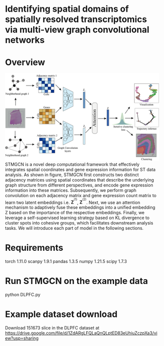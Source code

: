# Identifying spatial domains of spatially resolved transcriptomics via multi-view graph convolutional networks

Overview
===
![Image text](https://raw.githubusercontent.com/sxj204/stmgcn/main/STMGCN/STMGCN.png)
STMGCN is a novel deep computational framework that effectively integrates spatial coordinates and gene expression information for ST data analysis. As shown in figure, STMGCN first constructs two distinct adjacency matrices using spatial coordinates that describe the underlying graph structure from different perspectives, and encode gene expression information into these matrices. Subsequently, we perform graph convolution on each adjacency matrix and gene expression count matrix to learn two latent embeddings i.e. ${\textbf{Z}^{^{(1)}}}$, ${\textbf{Z}^{^{(2)}}}$. Next, we use an attention mechanism to adaptively fuse these embeddings into a unified embedding Z based on the importance of the respective embeddings. Finally, we leverage a self-supervised learning strategy based on KL divergence to cluster spots into cohesive groups, which facilitates downstream analysis tasks. We will introduce each part of model in the following sections.

Requirements
===
torch 1.11.0
scanpy 1.9.1
pandas 1.3.5
numpy 1.21.5
scipy 1.7.3

Run STMGCN on the example data
====
python DLPFC.py

 Example dataset download
 ====
 Download 151673 slice in the DLPFC dataset at https://drive.google.com/file/d/1ZdARgLFQLaQnQLptED83eUhiuZczpXa3/view?usp=sharing
